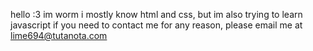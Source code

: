 hello :3 im worm
i mostly know html and css, but im also trying to learn javascript
if you need to contact me for any reason, please email me at lime694@tutanota.com

